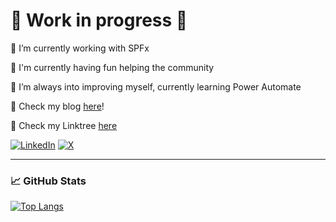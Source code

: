 # 🚧 Work in progress 🚧

🔭 I’m currently working with SPFx

🥳 I'm currently having fun helping the community

🌱 I’m always into improving myself, currently learning Power Automate

🧠 Check my blog [here](https://iamguidozam.blog/)!

🌴 Check my Linktree [here](https://linktr.ee/guidozam)

[![LinkedIn](https://img.shields.io/badge/Linked-in-0c66c3.svg)](https://www.linkedin.com/in/guidozam/)
[![X](https://img.shields.io/badge/X-%40iamguidozam-222222.svg)](https://x.com/iamguidozam)

----------------------------

### 📈 GitHub Stats

[![Top Langs](https://github-readme-stats.vercel.app/api/top-langs/?username=GuidoZam&layout=compact&theme=radical)](https://github.com/anuraghazra/github-readme-stats)

<!--
[![Profile views](https://komarev.com/ghpvc/?username=GuidoZam&label=Profile%20Views&color=blue)](https://github.com/GuidoZam)
-->

<!--
[![Github](https://img.shields.io/github/followers/guidozam?label=Follow&style=social)](https://github.com/guidozam)

[![Visitors](https://api.visitorbadge.io/api/visitors?path=https%3A%2F%2Fgithub.com%2FGuidoZam%2FGuidoZam&label=VISITORS&labelColor=%23fe428e&countColor=%23a9fef7)](https://visitorbadge.io/status?path=https%3A%2F%2Fgithub.com%2FGuidoZam%2FGuidoZam)

[![Readme Card](https://github-readme-stats-one-bice.vercel.app/api?username=GuidoZam&theme=radical&hide=stars,issues)](https://github.com/anuraghazra/github-readme-stats)
&count_private=true

- 👯 I’m looking to collaborate on ...
- 🤔 I’m looking for help with ...
- 💬 Ask me about ...
- 📫 How to reach me: @GuidZam

## ☕️ Support Me
[![ko-fi](https://ko-fi.com/img/githubbutton_sm.svg)](https://ko-fi.com/D1D57IO36)

-->
